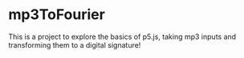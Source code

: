 # mp3ToFourier
This is a project to explore the basics of p5.js, taking mp3 inputs and transforming them to a digital signature!
